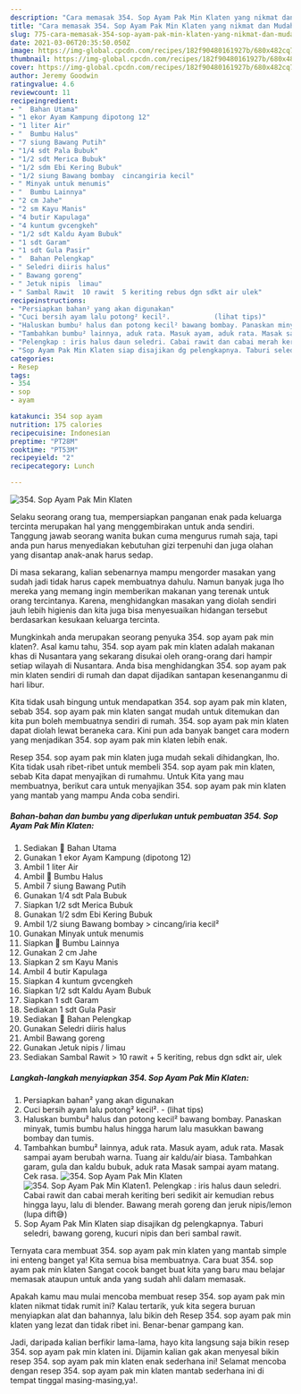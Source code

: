 ```yaml
---
description: "Cara memasak 354. Sop Ayam Pak Min Klaten yang nikmat dan Mudah Dibuat"
title: "Cara memasak 354. Sop Ayam Pak Min Klaten yang nikmat dan Mudah Dibuat"
slug: 775-cara-memasak-354-sop-ayam-pak-min-klaten-yang-nikmat-dan-mudah-dibuat
date: 2021-03-06T20:35:50.050Z
image: https://img-global.cpcdn.com/recipes/182f90480161927b/680x482cq70/354-sop-ayam-pak-min-klaten-foto-resep-utama.jpg
thumbnail: https://img-global.cpcdn.com/recipes/182f90480161927b/680x482cq70/354-sop-ayam-pak-min-klaten-foto-resep-utama.jpg
cover: https://img-global.cpcdn.com/recipes/182f90480161927b/680x482cq70/354-sop-ayam-pak-min-klaten-foto-resep-utama.jpg
author: Jeremy Goodwin
ratingvalue: 4.6
reviewcount: 11
recipeingredient:
- "  Bahan Utama"
- "1 ekor Ayam Kampung dipotong 12"
- "1 liter Air"
- "  Bumbu Halus"
- "7 siung Bawang Putih"
- "1/4 sdt Pala Bubuk"
- "1/2 sdt Merica Bubuk"
- "1/2 sdm Ebi Kering Bubuk"
- "1/2 siung Bawang bombay  cincangiria kecil"
- " Minyak untuk menumis"
- "  Bumbu Lainnya"
- "2 cm Jahe"
- "2 sm Kayu Manis"
- "4 butir Kapulaga"
- "4 kuntum gvcengkeh"
- "1/2 sdt Kaldu Ayam Bubuk"
- "1 sdt Garam"
- "1 sdt Gula Pasir"
- "  Bahan Pelengkap"
- " Seledri diiris halus"
- " Bawang goreng"
- " Jetuk nipis  limau"
- " Sambal Rawit  10 rawit  5 keriting rebus dgn sdkt air ulek"
recipeinstructions:
- "Persiapkan bahan² yang akan digunakan"
- "Cuci bersih ayam lalu potong² kecil².           (lihat tips)"
- "Haluskan bumbu² halus dan potong kecil² bawang bombay. Panaskan minyak, tumis bumbu halus hingga harum lalu masukkan bawang bombay dan tumis."
- "Tambahkan bumbu² lainnya, aduk rata. Masuk ayam, aduk rata. Masak sampai ayam berubah warna. Tuang air kaldu/air biasa. Tambahkan garam, gula dan kaldu bubuk, aduk rata Masak sampai ayam matang. Cek rasa."
- "Pelengkap : iris halus daun seledri. Cabai rawit dan cabai merah keriting beri sedikit air kemudian rebus hingga layu, lalu di blender. Bawang merah goreng dan jeruk nipis/lemon (lupa dift😅)"
- "Sop Ayam Pak Min Klaten siap disajikan dg pelengkapnya. Taburi seledri, bawang goreng, kucuri nipis dan beri sambal rawit."
categories:
- Resep
tags:
- 354
- sop
- ayam

katakunci: 354 sop ayam 
nutrition: 175 calories
recipecuisine: Indonesian
preptime: "PT28M"
cooktime: "PT53M"
recipeyield: "2"
recipecategory: Lunch

---
```



![354. Sop Ayam Pak Min Klaten](https://img-global.cpcdn.com/recipes/182f90480161927b/680x482cq70/354-sop-ayam-pak-min-klaten-foto-resep-utama.jpg)

Selaku seorang orang tua, mempersiapkan panganan enak pada keluarga tercinta merupakan hal yang menggembirakan untuk anda sendiri. Tanggung jawab seorang  wanita bukan cuma mengurus rumah saja, tapi anda pun harus menyediakan kebutuhan gizi terpenuhi dan juga olahan yang disantap anak-anak harus sedap.

Di masa  sekarang, kalian sebenarnya mampu mengorder masakan yang sudah jadi tidak harus capek membuatnya dahulu. Namun banyak juga lho mereka yang memang ingin memberikan makanan yang terenak untuk orang tercintanya. Karena, menghidangkan masakan yang diolah sendiri jauh lebih higienis dan kita juga bisa menyesuaikan hidangan tersebut berdasarkan kesukaan keluarga tercinta. 



Mungkinkah anda merupakan seorang penyuka 354. sop ayam pak min klaten?. Asal kamu tahu, 354. sop ayam pak min klaten adalah makanan khas di Nusantara yang sekarang disukai oleh orang-orang dari hampir setiap wilayah di Nusantara. Anda bisa menghidangkan 354. sop ayam pak min klaten sendiri di rumah dan dapat dijadikan santapan kesenanganmu di hari libur.

Kita tidak usah bingung untuk mendapatkan 354. sop ayam pak min klaten, sebab 354. sop ayam pak min klaten sangat mudah untuk ditemukan dan kita pun boleh membuatnya sendiri di rumah. 354. sop ayam pak min klaten dapat diolah lewat beraneka cara. Kini pun ada banyak banget cara modern yang menjadikan 354. sop ayam pak min klaten lebih enak.

Resep 354. sop ayam pak min klaten juga mudah sekali dihidangkan, lho. Kita tidak usah ribet-ribet untuk membeli 354. sop ayam pak min klaten, sebab Kita dapat menyajikan di rumahmu. Untuk Kita yang mau membuatnya, berikut cara untuk menyajikan 354. sop ayam pak min klaten yang mantab yang mampu Anda coba sendiri.

<!--inarticleads1-->

##### Bahan-bahan dan bumbu yang diperlukan untuk pembuatan 354. Sop Ayam Pak Min Klaten:

1. Sediakan  🐓 Bahan Utama
1. Gunakan 1 ekor Ayam Kampung (dipotong 12)
1. Ambil 1 liter Air
1. Ambil  🐓 Bumbu Halus
1. Ambil 7 siung Bawang Putih
1. Gunakan 1/4 sdt Pala Bubuk
1. Siapkan 1/2 sdt Merica Bubuk
1. Gunakan 1/2 sdm Ebi Kering Bubuk
1. Ambil 1/2 siung Bawang bombay &gt; cincang/iria kecil²
1. Gunakan  Minyak untuk menumis
1. Siapkan  🐓 Bumbu Lainnya
1. Gunakan 2 cm Jahe
1. Siapkan 2 sm Kayu Manis
1. Ambil 4 butir Kapulaga
1. Siapkan 4 kuntum gvcengkeh
1. Siapkan 1/2 sdt Kaldu Ayam Bubuk
1. Siapkan 1 sdt Garam
1. Sediakan 1 sdt Gula Pasir
1. Sediakan  🐓 Bahan Pelengkap
1. Gunakan  Seledri diiris halus
1. Ambil  Bawang goreng
1. Gunakan  Jetuk nipis / limau
1. Sediakan  Sambal Rawit &gt; 10 rawit + 5 keriting, rebus dgn sdkt air, ulek




<!--inarticleads2-->

##### Langkah-langkah menyiapkan 354. Sop Ayam Pak Min Klaten:

1. Persiapkan bahan² yang akan digunakan
1. Cuci bersih ayam lalu potong² kecil². -           (lihat tips)
1. Haluskan bumbu² halus dan potong kecil² bawang bombay. Panaskan minyak, tumis bumbu halus hingga harum lalu masukkan bawang bombay dan tumis.
1. Tambahkan bumbu² lainnya, aduk rata. Masuk ayam, aduk rata. Masak sampai ayam berubah warna. Tuang air kaldu/air biasa. Tambahkan garam, gula dan kaldu bubuk, aduk rata Masak sampai ayam matang. Cek rasa.
<img src="//assets-global.cpcdn.com/assets/icons/button_play-2c75c40dde080a61004c1f40b05d8f140eaff45d7e9e6481dc71c63d2e7c4909.png" alt="354. Sop Ayam Pak Min Klaten"><img src="//assets-global.cpcdn.com/assets/icons/button_play-2c75c40dde080a61004c1f40b05d8f140eaff45d7e9e6481dc71c63d2e7c4909.png" alt="354. Sop Ayam Pak Min Klaten">1. Pelengkap : iris halus daun seledri. Cabai rawit dan cabai merah keriting beri sedikit air kemudian rebus hingga layu, lalu di blender. Bawang merah goreng dan jeruk nipis/lemon (lupa dift😅)
1. Sop Ayam Pak Min Klaten siap disajikan dg pelengkapnya. Taburi seledri, bawang goreng, kucuri nipis dan beri sambal rawit.




Ternyata cara membuat 354. sop ayam pak min klaten yang mantab simple ini enteng banget ya! Kita semua bisa membuatnya. Cara buat 354. sop ayam pak min klaten Sangat cocok banget buat kita yang baru mau belajar memasak ataupun untuk anda yang sudah ahli dalam memasak.

Apakah kamu mau mulai mencoba membuat resep 354. sop ayam pak min klaten nikmat tidak rumit ini? Kalau tertarik, yuk kita segera buruan menyiapkan alat dan bahannya, lalu bikin deh Resep 354. sop ayam pak min klaten yang lezat dan tidak ribet ini. Benar-benar gampang kan. 

Jadi, daripada kalian berfikir lama-lama, hayo kita langsung saja bikin resep 354. sop ayam pak min klaten ini. Dijamin kalian gak akan menyesal bikin resep 354. sop ayam pak min klaten enak sederhana ini! Selamat mencoba dengan resep 354. sop ayam pak min klaten mantab sederhana ini di tempat tinggal masing-masing,ya!.

